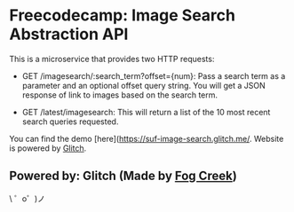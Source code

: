 Freecodecamp: Image Search Abstraction API
=========================

This is a microservice that provides two HTTP requests:
- GET /imagesearch/:search_term?offset={num}:
Pass a search term as a parameter and an optional offset query string. You will get a JSON response of link to images based on the search term.

- GET /latest/imagesearch:
This will return a list of the 10 most recent search queries requested.

You can find the demo [here](https://suf-image-search.glitch.me/. Website is powered by [Glitch](https://glitch.com/about).


Powered by: Glitch (Made by [Fog Creek](https://fogcreek.com/))
-------------------

\ ゜o゜)ノ
